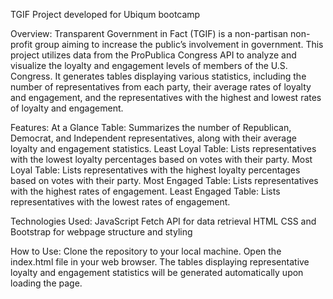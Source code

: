 ﻿TGIF Project developed for Ubiqum bootcamp

Overview:
Transparent Government in Fact (TGIF) is a non-partisan non-profit group aiming to increase the public’s involvement in government. This project utilizes data from the ProPublica Congress API to analyze and visualize the loyalty and engagement levels of members of the U.S. Congress. It generates tables displaying various statistics, including the number of representatives from each party, their average rates of loyalty and engagement, and the representatives with the highest and lowest rates of loyalty and engagement.

Features:
At a Glance Table: Summarizes the number of Republican, Democrat, and Independent representatives, along with their average loyalty and engagement statistics.
Least Loyal Table: Lists representatives with the lowest loyalty percentages based on votes with their party.
Most Loyal Table: Lists representatives with the highest loyalty percentages based on votes with their party.
Most Engaged Table: Lists representatives with the highest rates of engagement.
Least Engaged Table: Lists representatives with the lowest rates of engagement.

Technologies Used:
JavaScript
Fetch API for data retrieval
HTML CSS and Bootstrap for webpage structure and styling

How to Use:
Clone the repository to your local machine.
Open the index.html file in your web browser.
The tables displaying representative loyalty and engagement statistics will be generated automatically upon loading the page.
